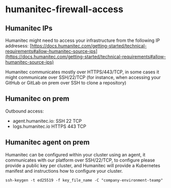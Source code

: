# humanitec-firewall-access

## Humanitec IPs
Humanitec might need to access your infrastructure from the following IP addresess: [https://docs.humanitec.com/getting-started/technical-requirements#allow-humanitec-source-ips](https://docs.humanitec.com/getting-started/technical-requirements#allow-humanitec-source-ips)

Humanitec communicates mostly over HTTPS/443/TCP, in some cases it might communicate over SSH/22/TCP (for instance, when accessing your GitHub or GitLab on prem over SSH to clone a repository)

## Humanitec on prem
Outbound access:
  - agent.humanitec.io: SSH 22 TCP
  - logs.humanitec.io HTTPS 443 TCP

## Humanitec agent on prem
Humanitec can be configured within your cluster using an agent, it communicates with our platform over SSH/22/TCP, to configure please provide a public key per cluster, and Humanitec will provide a Kubernetes manifest and instructions how to configure your cluster.

```
ssh-keygen -t ed25519 -f key_file_name -C "company-environment-teamp"
```
